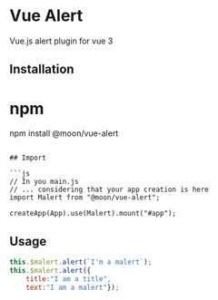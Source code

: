 # Vue Alert

Vue.js alert plugin for vue 3

## Installation

# npm
npm install @moon/vue-alert
```

## Import

```js
// In you main.js
// ... considering that your app creation is here
import Malert from "@moon/vue-alert";

createApp(App).use(Malert).mount("#app");
```

## Usage

```js
this.$malert.alert(`I'm a malert`);
this.$malert.alert({
	title:"I am a title",
	text:"I am a malert"});